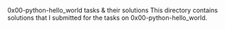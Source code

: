 0x00-python-hello_world tasks & their solutions
This directory contains solutions that I submitted for the tasks on 0x00-python-hello_world.
